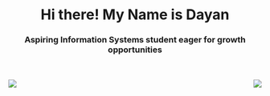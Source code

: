 <h1 align="center">Hi there! My Name is Dayan </h1>
<h3 align="center">Aspiring Information Systems student eager for growth opportunities</h3> 

<br>
<br>

<img  align= "left" style="max-width: 100%" src="https://github-readme-stats.vercel.app/api?username=DayanFA&theme=jolly&show_icons=true"/>
<img  align= "right" style="max-width: 100%" src="https://github-readme-stats.vercel.app/api/top-langs/?username=DayanFA&layout=compact&langs_count=16&theme=jolly"/>
